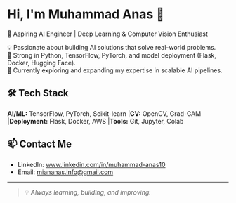 # Hi, I'm Muhammad Anas 👋

🎯 Aspiring AI Engineer | Deep Learning & Computer Vision Enthusiast  

💡 Passionate about building AI solutions that solve real-world problems.  
🧠 Strong in Python, TensorFlow, PyTorch, and model deployment (Flask, Docker, Hugging Face).  
📌 Currently exploring and expanding my expertise in scalable AI pipelines.  


## 🛠️ Tech Stack
**AI/ML:** TensorFlow, PyTorch, Scikit-learn
|**CV:** OpenCV, Grad-CAM
|**Deployment:** Flask, Docker, AWS 
|**Tools:** Git, Jupyter, Colab


## 📫 Contact Me
- LinkedIn: www.linkedin.com/in/muhammad-anas10
- Email: miananas.info@gmail.com

---
> 💡 *Always learning, building, and improving.*

<!--
**anasdev-10/anasdev-10** is a ✨ _special_ ✨ repository because its `README.md` (this file) appears on your GitHub profile.

Here are some ideas to get you started:

- 🔭 I’m currently working on ...
- 🌱 I’m currently learning ...
- 👯 I’m looking to collaborate on ...
- 🤔 I’m looking for help with ...
- 💬 Ask me about ...
- 📫 How to reach me: ...
- 😄 Pronouns: ...
- ⚡ Fun fact: ...
-->
